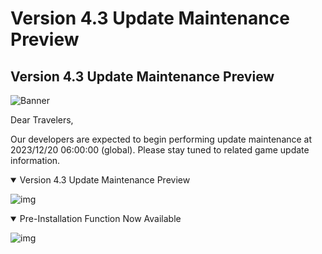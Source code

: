 # Version 4.3 Update Maintenance Preview
## Version 4.3 Update Maintenance Preview
![Banner](https://sdk.hoyoverse.com/upload/ann/2023/12/14/c941908b14dcaf160083796a10645f89_5476036773563150783.jpg)

Dear Travelers,

Our developers are expected to begin performing update maintenance at 2023/12/20 06:00:00 (global). Please stay tuned to related game update information.

<details open="true">
<summary>Version 4.3 Update Maintenance Preview</summary>

![img](https://sdk.hoyoverse.com/upload/ann/2023/12/13/1512ad06362dc7bf06e8d55e47cd95a4_2004914365534666926.jpg)

</details>

<details open="true">
<summary>Pre-Installation Function Now Available</summary>

![img](https://sdk.hoyoverse.com/upload/ann/2023/12/13/79d1632586379334a3e9fef6240e82b6_1293524264882021467.jpg)

</details>
